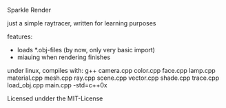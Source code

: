 Sparkle Render

just a simple raytracer, written for learning purposes

features:
* loads *.obj-files (by now, only very basic import)
* miauing when rendering finishes

under linux, compiles with: g++ camera.cpp color.cpp face.cpp lamp.cpp material.cpp mesh.cpp ray.cpp scene.cpp vector.cpp shade.cpp trace.cpp load_obj.cpp main.cpp -std=c++0x

Licensed undder the MIT-License
